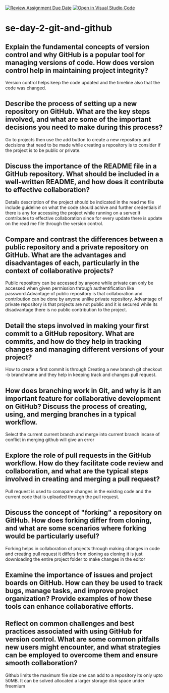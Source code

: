 [![Review Assignment Due Date](https://classroom.github.com/assets/deadline-readme-button-22041afd0340ce965d47ae6ef1cefeee28c7c493a6346c4f15d667ab976d596c.svg)](https://classroom.github.com/a/8wgCKhpZ)
[![Open in Visual Studio Code](https://classroom.github.com/assets/open-in-vscode-2e0aaae1b6195c2367325f4f02e2d04e9abb55f0b24a779b69b11b9e10269abc.svg)](https://classroom.github.com/online_ide?assignment_repo_id=15629898&assignment_repo_type=AssignmentRepo)
# se-day-2-git-and-github
## Explain the fundamental concepts of version control and why GitHub is a popular tool for managing versions of code. How does version control help in maintaining project integrity?
Version control helps keep the code updated and the timeline also that the code was changed.

## Describe the process of setting up a new repository on GitHub. What are the key steps involved, and what are some of the important decisions you need to make during this process?
Go to projects then use the add button to create a new repository and decisions that need to be made while creating a repository is to consider if the project is to be public or private.

## Discuss the importance of the README file in a GitHub repository. What should be included in a well-written README, and how does it contribute to effective collaboration?
Details description of the project should be indicated in the read me file include guideline on what the code should achive and further credentials if there is any for accessing the project while running on a server.It contributes to effective collaboration since for every update there is update on the read me file through the version control.

## Compare and contrast the differences between a public repository and a private repository on GitHub. What are the advantages and disadvantages of each, particularly in the context of collaborative projects?
Public repository can be accessed by anyone while private can only be accessed when given permission through authentification like password.Advantage of public repository is that collaboration and contribution can be done by anyone unlike private repository. Advantage of private repository is that projects are not public and it is secured while its disadvantage there is no public contribution to the project.

## Detail the steps involved in making your first commit to a GitHub repository. What are commits, and how do they help in tracking changes and managing different versions of your project?
How to create a first commit is through Creating a new branch git checkout -b branchname and they help in keeping track and changes pull request.

## How does branching work in Git, and why is it an important feature for collaborative development on GitHub? Discuss the process of creating, using, and merging branches in a typical workflow.
Select the current current branch and merge into current branch incase of conflict in merging github will give an error

## Explore the role of pull requests in the GitHub workflow. How do they facilitate code review and collaboration, and what are the typical steps involved in creating and merging a pull request?
Pull request is used to comapare changes in the existing code and the current code that is uploaded through the pull request.

## Discuss the concept of "forking" a repository on GitHub. How does forking differ from cloning, and what are some scenarios where forking would be particularly useful?
Forking helps in collaboration of projects through making changes in code and creating pull request it differs from cloning as cloning it is just downloading the entire project folder to make changes in the editor
## Examine the importance of issues and project boards on GitHub. How can they be used to track bugs, manage tasks, and improve project organization? Provide examples of how these tools can enhance collaborative efforts.

## Reflect on common challenges and best practices associated with using GitHub for version control. What are some common pitfalls new users might encounter, and what strategies can be employed to overcome them and ensure smooth collaboration?
Github limits the maximum file size one can add to a repository its only upto 50MB. It can be solved allocated a larger storage disk space under freemium
